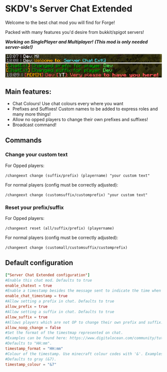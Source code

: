 # SKDV's Server Chat Extended

Welcome to the best chat mod you will find for Forge!

Packed with many features you'd desire from bukkit/spigot servers!

***Working on SinglePlayer and Multiplayer!*** ***(This mod is only needed server-side!)***

![welcome_image](https://raw.githubusercontent.com/SkinnyDevi/server-chat-ext/master/images/intro_image1.png)
![prefix_show](https://raw.githubusercontent.com/SkinnyDevi/server-chat-ext/master/images/intro_image2.png)

## Main features:
- Chat Colours! Use chat colours every where you want
- Prefixes and Suffixes! Custom names to be added to express roles and many more things!
- Allow no opped players to change their own prefixes and suffixes!
- Broadcast command!

## Commands
### Change your custom text
For Opped players:

``
/changeext change (suffix/prefix) (playername) "your custom text"
``

For normal players (config must be correctly adjusted):

``
/changeext change (customsuffix/customprefix) "your custom text"
``

### Reset your prefix/suffix
For Opped players:

``
/changeext reset (all/suffix/prefix) (playername)
``

For normal players (config must be correctly adjusted):

``
/changeext change (customall/customsuffix/customprefix)
``

## Default configuration
```toml
["Server Chat Extended configuration"]
#Enable this chat mod. Defaults to true
enable_chatext = true
#Enable a timestamp besides the message sent to indicate the time when the message was sent. Defaults to true
enable_chat_timestamp = true
#Allow setting a prefix in chat. Defaults to true
allow_prefix = true
#Allow setting a suffix in chat. Defaults to true
allow_suffix = true
#Allows players which are not OP to change their own prefix and suffix. Defaults to false
allow_noop_change = false
#Set the format of the timestmap represented on chat.
#Examples can be found here: https://www.digitalocean.com/community/tutorials/java-simpledateformat-java-date-format#java-simpledateformat
#Defaults to "HH:mm".
timestamp_format = "HH:mm"
#Colour of the timestamp. Use minecraft colour codes with '&'. Examples: &c, &l, &5.
#Defaults to gray (&7).
timestamp_colour = "&7"

```
